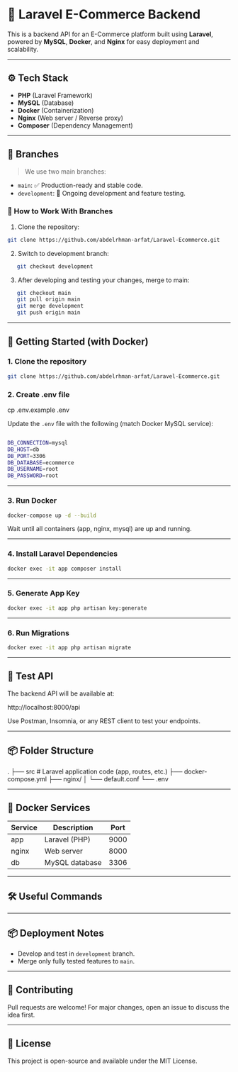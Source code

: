 # 🛒 Laravel E-Commerce Backend

This is a backend API for an E-Commerce platform built using **Laravel**, powered by **MySQL**, **Docker**, and **Nginx** for easy deployment and scalability.

---

## ⚙️ Tech Stack

- **PHP** (Laravel Framework)
- **MySQL** (Database)
- **Docker** (Containerization)
- **Nginx** (Web server / Reverse proxy)
- **Composer** (Dependency Management)

---

## 📁 Branches

> We use two main branches:

- `main`: ✅ Production-ready and stable code.
- `development`: 🚧 Ongoing development and feature testing.

### 🔀 How to Work With Branches

1. Clone the repository:

```bash
git clone https://github.com/abdelrhman-arfat/Laravel-Ecommerce.git
```

2. Switch to development branch:

```bash
   git checkout development
```

3. After developing and testing your changes, merge to main:

```bash
   git checkout main
   git pull origin main
   git merge development
   git push origin main
```

---

## 🚀 Getting Started (with Docker)

### 1. Clone the repository

```bash
git clone https://github.com/abdelrhman-arfat/Laravel-Ecommerce.git
```

### 2. Create .env file

cp .env.example .env

Update the `.env` file with the following (match Docker MySQL service):

```bash

DB_CONNECTION=mysql
DB_HOST=db
DB_PORT=3306
DB_DATABASE=ecommerce
DB_USERNAME=root
DB_PASSWORD=root
```

---

### 3. Run Docker

```bash
docker-compose up -d --build
```

Wait until all containers (app, nginx, mysql) are up and running.

---

### 4. Install Laravel Dependencies

```bash
docker exec -it app composer install
```

---

### 5. Generate App Key

```bash
docker exec -it app php artisan key:generate
```

---

### 6. Run Migrations

```bash
docker exec -it app php artisan migrate
```

---

## 🧪 Test API

The backend API will be available at:

http://localhost:8000/api

Use Postman, Insomnia, or any REST client to test your endpoints.

---

## 📦 Folder Structure

.
├── src # Laravel application code (app, routes, etc.)
├── docker-compose.yml
├── nginx/
│ └── default.conf
└── .env

---

## 🐳 Docker Services

| Service | Description    | Port |
| ------- | -------------- | ---- |
| app     | Laravel (PHP)  | 9000 |
| nginx   | Web server     | 8000 |
| db      | MySQL database | 3306 |

---

## 🛠 Useful Commands

---

## 📦 Deployment Notes

- Develop and test in `development` branch.
- Merge only fully tested features to `main`.

---

## 🤝 Contributing

Pull requests are welcome! For major changes, open an issue to discuss the idea first.

---

## 📄 License

This project is open-source and available under the MIT License.
